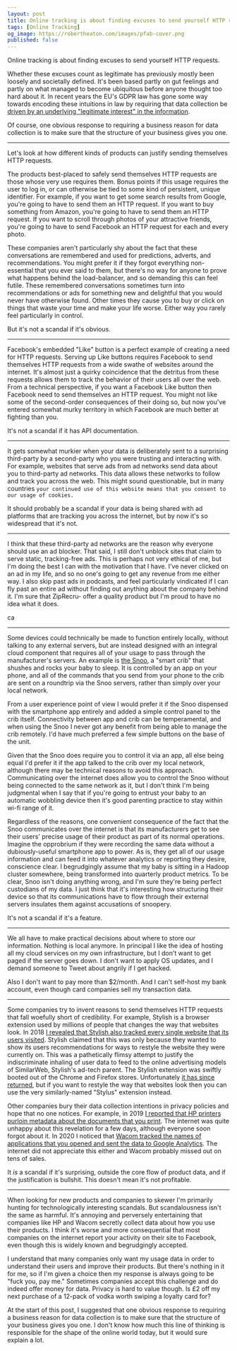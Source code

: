 ```yaml
---
layout: post
title: Online tracking is about finding excuses to send yourself HTTP requests
tags: [Online Tracking]
og_image: https://robertheaton.com/images/pfab-cover.png
published: false
---
```

Online tracking is about finding excuses to send yourself HTTP requests.

Whether these excuses count as legitimate has previously mostly been loosely and societally defined. It's been based partly on gut feelings and partly on what managed to become ubiquitous before anyone thought too hard about it. In recent years the EU's GDPR law has gone some way towards encoding these intuitions in law by requiring that data collection be [driven by an underlying "legitimate interest" in the information][ico].

Of course, one obvious response to requiring a business reason for data collection is to make sure that the structure of your business gives you one.

----

Let's look at how different kinds of products can justify sending themselves HTTP requests.

The products best-placed to safely send themselves HTTP requests are those whose very use requires them. Bonus points if this usage requires the user to log in, or can otherwise be tied to some kind of persistent, unique identifier. For example, if you want to get some search results from Google, you're going to have to send them an HTTP request. If you want to buy something from Amazon, you're going to have to send them an HTTP request. If you want to scroll through photos of your attractive friends, you're going to have to send Facebook an HTTP request for each and every photo.

These companies aren't particularly shy about the fact that these conversations are remembered and used for predictions, adverts, and recommendations. You might prefer it if they forgot everything non-essential that you ever said to them, but there's no way for anyone to prove what happens behind the load-balancer, and so demanding this can feel futile. These remembered conversations sometimes turn into recommendations or ads for something new and delightful that you would never have otherwise found. Other times they cause you to buy or click on things that waste your time and make your life worse. Either way you rarely feel particularly in control.

But it's not a scandal if it's obvious.

----

Facebook's embedded "Like" button is a perfect example of creating a need for HTTP requests. Serving up Like buttons requires Facebook to send themselves HTTP requests from a wide swathe of websites around the internet. It's almost just a quirky coincidence that the detritus from these requests allows them to track the behavior of their users all over the web. From a technical perspective, if you want a Facebook Like button then Facebook need to send themselves an HTTP request. You might not like some of the second-order consequences of their doing so, but now you've entered somewhat murky territory in which Facebook are much better at fighting than you.

It's not a scandal if it has API documentation.

----

It gets somewhat murkier when your data is deliberately sent to a surprising third-party by a second-party who you were trusting and interacting with. For example, websites that serve ads from ad networks send data about you to third-party ad networks. This data allows these networks to follow and track you across the web. This might sound questionable, but in many countries `your continued use of this website means that you consent to our usage of cookies.`

It should probably be a scandal if your data is being shared with ad platforms that are tracking you across the internet, but by now it's so widespread that it's not.

----

I think that these third-party ad networks are the reason why everyone should use an ad blocker. That said, I still don't unblock sites that claim to serve static, tracking-free ads. This is perhaps not very ethical of me, but I'm doing the best I can with the motivation that I have. I've never clicked on an ad in my life, and so no one's going to get any revenue from me either way. I also skip past ads in podcasts, and feel particularly vindicated if I can fly past an entire ad without finding out anything about the company behind it. I'm sure that ZipRecru- offer a quality product but I'm proud to have no idea what it does.

ca

----

Some devices could technically be made to function entirely locally, without talking to any external servers, but are instead designed with an integral cloud component that requires all of your usage to pass through the manufacturer's servers. An example is [the Snoo][snoo], a "smart crib" that shushes and rocks your baby to sleep. It is controlled by an app on your phone, and all of the commands that you send from your phone to the crib are sent on a roundtrip via the Snoo servers, rather than simply over your local network.

From a user experience point of view I would prefer it if the Snoo dispensed with the smartphone app entirely and added a simple control panel to the crib itself. Connectivity between app and crib can be temperamental, and when using the Snoo I never got any benefit from being able to manage the crib remotely. I'd have much preferred a few simple buttons on the base of the unit.

Given that the Snoo does require you to control it via an app, all else being equal I'd prefer it if the app talked to the crib over my local network, although there may be technical reasons to avoid this approach. Communicating over the internet does allow you to control the Snoo without being connected to the same network as it, but I don't think I'm being judgmental when I say that if you're going to entrust your baby to an automatic wobbling device then it's good parenting practice to stay within wi-fi range of it.

Regardless of the reasons, one convenient consequence of the fact that the Snoo communicates over the internet is that its manufacturers get to see their users' precise usage of their product as part of its normal operations. Imagine the opprobrium if they were recording the same data without a dubiously-useful smartphone app to power. As is, they get all of our usage information and can feed it into whatever analytics or reporting they desire, conscience clear. I begrudgingly assume that my baby is sitting in a Hadoop cluster somewhere, being transformed into quarterly product metrics. To be clear, Snoo isn't doing anything wrong, and I'm sure they're being perfect custodians of my data. I just think that it's interesting how structuring their device so that its communications have to flow through their external servers insulates them against accusations of snoopery.

It's not a scandal if it's a feature.

----

We all have to make practical decisions about where to store our information. Nothing is local anymore. In principal I like the idea of hosting all my cloud services on my own infrastructure, but I don't want to get paged if the server goes down. I don't want to apply OS updates, and I demand someone to Tweet about angrily if I get hacked.

Also I don't want to pay more than $2/month. And I can't self-host my bank account, even though card companies sell my transaction data.

----

Some companies try to invent reasons to send themselves HTTP requests that fall woefully short of credibility. For example, Stylish is a browser extension used by millions of people that changes the way that websites look. In 2018 [I revealed that Stylish also tracked every single website that its users visited][stylish1]. Stylish claimed that this was only because they wanted to show its users recommendations for ways to restyle the website they were currently on. This was a pathetically flimsy attempt to justify the indiscriminate inhaling of user data to feed to the online advertising models of SimilarWeb, Stylish's ad-tech parent. The Stylish extension was swiftly booted out of the Chrome and Firefox stores. Unfortunately [it has since returned][stylish2], but if you want to restyle the way that websites look then you can use the very similarly-named "Stylus" extension instead.

Other companies bury their data collection intentions in privacy policies and hope that no one notices. For example, in 2019 [I reported that HP printers purloin metadata about the documents that you print][hp]. The internet was quite unhappy about this revelation for a few days, although everyone soon forgot about it. In 2020 I noticed that [Wacom tracked the names of applications that you opened and sent the data to Google Analytics][wacom]. The internet did not appreciate this either and Wacom probably missed out on tens of sales.

It *is* a scandal if it's surprising, outside the core flow of product data, and if the justification is bullshit. This doesn't mean it's not profitable.

----

When looking for new products and companies to skewer I'm primarily hunting for technologically interesting scandals. But scandalousness isn't the same as harmful. It's annoying and perversely entertaining that companies like HP and Wacom secretly collect data about how you use their products. I think it's worse and more consequential that most companies on the internet report your activity on their site to Facebook, even though this is widely known and begrudgingly accepted.

I understand that many companies only want my usage data in order to understand their users and improve their products. But there's nothing in it for me, so if I'm given a choice then my response is always going to be "fuck you, pay me." Sometimes companies accept this challenge and do indeed offer money for data. Privacy is hard to value though. Is £2 off my next purchase of a 12-pack of vodka worth swiping a loyalty card for?

At the start of this post, I suggested that one obvious response to requiring a business reason for data collection is to make sure that the structure of your business gives you one. I don't know how much this line of thinking is responsible for the shape of the online world today, but it would sure explain a lot.

[ico]: https://ico.org.uk/for-organisations/guide-to-data-protection/guide-to-the-general-data-protection-regulation-gdpr/legitimate-interests/what-is-the-legitimate-interests-basis/
[stylish1]: https://robertheaton.com/2018/07/02/stylish-browser-extension-steals-your-internet-history/
[stylish2]: https://robertheaton.com/2018/08/16/stylish-is-back-and-you-still-shouldnt-use-it/
[wacom]: https://robertheaton.com/2020/02/05/wacom-drawing-tablets-track-name-of-every-application-you-open/
[hp]: https://robertheaton.com/2019/09/15/hp-printers-send-data-on-what-you-print-back-to-hp/
[snoo]: https://robertheaton.com/2019/11/21/how-to-man-in-the-middle-your-iot-devices/
